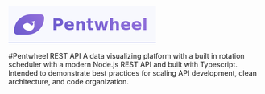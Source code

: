 ![Pentwheel Logo](./assets/logo.png "Pentwheel")

#Pentwheel REST API
A data visualizing platform with a built in rotation scheduler with a modern Node.js REST API and built with Typescript. Intended to demonstrate best practices for scaling API development, clean architecture, and code organization.
